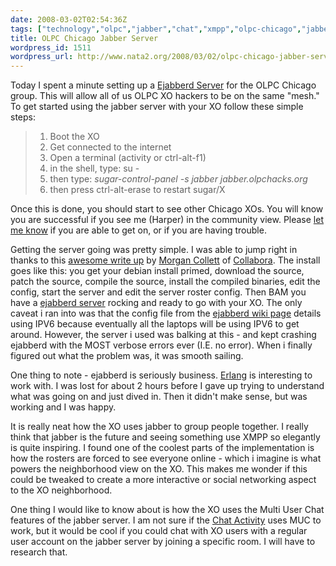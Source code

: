 ```yaml
---
date: 2008-03-02T02:54:36Z
tags: ["technology","olpc","jabber","chat","xmpp","olpc-chicago","jabberolpchacksorg","jabber-server","ejabberd"]
title: OLPC Chicago Jabber Server
wordpress_id: 1511
wordpress_url: http://www.nata2.org/2008/03/02/olpc-chicago-jabber-server/
---
```


Today I spent a minute setting up a <a href="http://lists.laptop.org/pipermail/olpc-chicago/2008-March/000136.html">Ejabberd Server</a> for the OLPC Chicago group. This will allow all of us OLPC XO hackers to be on the same "mesh." To get started using the jabber server with your XO follow these simple steps:
<blockquote>
<ol>
	<li>Boot the XO</li>
	<li>Get connected to the internet</li>
	<li>Open a terminal (activity or ctrl-alt-f1)</li>
	<li>in the shell, type: su -</li>
	<li>then type: <i>sugar-control-panel -s jabber jabber.olpchacks.org</i></li>
	<li>then press ctrl-alt-erase to restart sugar/X</li>
</ol>
</blockquote>
Once this is done, you should start to see other Chicago XOs. You will know you are successful if you see me (Harper) in the community view. Please <a href="http://harperreed.org/contact">let me know</a> if you are able to get on, or if you are having trouble.

Getting the server going was pretty simple. I was able to jump right in thanks to this <a href="http://morgancollett.wordpress.com/2008/02/27/olpc-community-jabber-servers-ejabberd-200-from-source/">awesome write up</a> by <a href="http://morgancollett.wordpress.com/about/">Morgan Collett</a> of <a href="http://www.collabora.co.uk/">Collabora</a>. The install goes like this: you get your debian install primed, download the source, patch the source, compile the source, install the compiled binaries, edit the config, start the server and edit the server roster config. Then BAM you have a <a href="http://www.ejabberd.im/">ejabberd server</a> rocking and ready to go with your XO. The only caveat i ran into was that the config file from the <a href="http://wiki.laptop.org/go/Ejabberd_Configuration">ejabberd wiki page</a> details using IPV6 because eventually all the laptops will be using IPV6 to get around. However, the server i used was balking at this - and kept crashing ejabberd with the MOST verbose errors ever (I.E. no error). When i finally figured out what the problem was, it was smooth sailing.

One thing to note - ejabberd is seriously business. <a href="http://erlang.org/">Erlang</a> is interesting to work with. I was lost for about 2 hours before I gave up trying to understand what was going on and just dived in. Then it didn't make sense, but was working and I was happy.

It is really neat how the XO uses jabber to group people together. I really think that jabber is the future and seeing something use XMPP so elegantly is quite inspiring. I found one of the coolest parts of the implementation is how the rosters are forced to see everyone online - which i imagine is what powers the neighborhood view on the XO. This makes me wonder if this could be tweaked to create a more interactive or social networking aspect to the XO neighborhood.

One thing I would like to know about is how the XO uses the Multi User Chat features of the jabber server. I am not sure if the <a href="http://wiki.laptop.org/go/Chat">Chat Activity</a> uses MUC to work, but it would be cool if you could chat with XO users with a regular user account on the jabber server by joining a specific room. I will have to research that.
